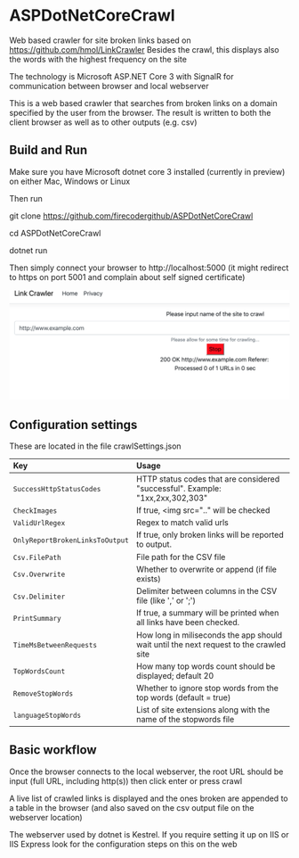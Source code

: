 # ASPDotNetCoreCrawl
Web based crawler for site broken links based on https://github.com/hmol/LinkCrawler
Besides the crawl, this displays also the words with the highest frequency on the site

The technology is Microsoft ASP.NET Core 3 with SignalR for communication between browser and local webserver

This is a web based crawler that searches from broken links on a domain specified by the user from the browser. The result is written to both the client browser as well as to other outputs (e.g. csv)

## Build and Run
Make sure you have Microsoft dotnet core 3 installed (currently in preview) on either Mac, Windows or Linux

Then run

git clone https://github.com/firecodergithub/ASPDotNetCoreCrawl

cd ASPDotNetCoreCrawl

dotnet run

Then simply connect your browser to http://localhost:5000 (it might redirect to https on port 5001 and complain about self signed certificate)

![Sample Screenshot](https://raw.githubusercontent.com/firecodergithub/ASPDotNetCoreCrawl/master/SampleRun.png)

## Configuration settings
These are located in the file crawlSettings.json

Key     				       | Usage           					   |
| :--------------------------  | :---------------------------------------|
| ```SuccessHttpStatusCodes```	|	HTTP status codes that are considered "successful". Example: "1xx,2xx,302,303"	|
| ```CheckImages```      			  | If true, <img src=".." will be checked |
| ```ValidUrlRegex   ```   				  | Regex to match valid urls  	       |
| ```OnlyReportBrokenLinksToOutput```      			  | If true, only broken links will be reported to output. |
| ```Csv.FilePath```   				  | File path for the CSV file  	   |
| ```Csv.Overwrite```   			  | Whether to overwrite or append (if file exists)  	       |
| ```Csv.Delimiter```   			  | Delimiter between columns in the CSV file (like ',' or ';')  	       |
| ```PrintSummary```   			  | If true, a summary will be printed when all links have been checked.  	       |
| ```TimeMsBetweenRequests```   			  | How long in miliseconds the app should wait until the next request to the crawled site	       |
| ```TopWordsCount```   			  | How many top words count should be displayed; default 20	       |
| ```RemoveStopWords```   			  | Whether to ignore stop words from the top words (default = true)	       |
| ```languageStopWords```   			  | List of site extensions along with the name of the stopwords file	       |
## Basic workflow

Once the browser connects to the local webserver, the root URL should be input (full URL, including http(s)) then click enter or press crawl

A live list of crawled links is displayed and the ones broken are appended to a table in the browser (and also saved on the csv output file on the webserver location)

The webserver used by dotnet is Kestrel. If you require setting it up on IIS or IIS Express look for the configuration steps on this on the web
